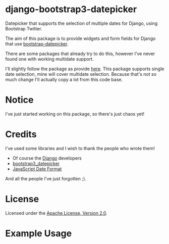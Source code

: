 # django-bootstrap3-datepicker
Datepicker that supports the selection of multiple dates for Django, using Bootstrap Twitter.

The aim of this package is to provide widgets and form fields for Django that use
[bootstrap-datepicker](http://bootstrap-datepicker.readthedocs.org/en/latest/index.html).

There are some packages that already try to do this, however I've never found one with working
multidate support.

I'll slightly follow the package as provide [here](https://github.com/nkunihiko/django-bootstrap3-datetimepicker).
This package supports single date selection, mine will cover multidate selection.
Because that's not so much change I'll actually copy a lot from this code base.

# Notice
I've just started working on this package, so there's just chaos yet!

# Credits
I've used some libraries and I wish to thank the people who wrote them!
- Of course the [Django](https://www.djangoproject.com/) developers
- [bootstrap3_datepicker](http://bootstrap-datepicker.readthedocs.org/en/latest/index.html)
- [JavaScript Date Format](http://blog.stevenlevithan.com/archives/date-time-format)

And all the people I've just forgotten ;).

# License
Licensed under the [Apache License, Version 2.0](http://www.apache.org/licenses/LICENSE-2.0).

# Example Usage

